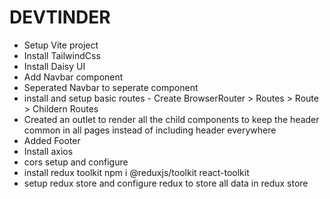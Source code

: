 # DEVTINDER

- Setup Vite project
- Install TailwindCss
- Install Daisy UI
- Add Navbar component
- Seperated Navbar to seperate component
- install and setup basic routes - Create BrowserRouter > Routes > Route > Childern Routes
- Created an outlet to render all the child components to keep the header common in all pages instead of including header everywhere
- Added Footer
- Install axios 
- cors setup and configure
- install redux toolkit npm i @reduxjs/toolkit react-toolkit
- setup redux store and configure redux to store all data in redux store
